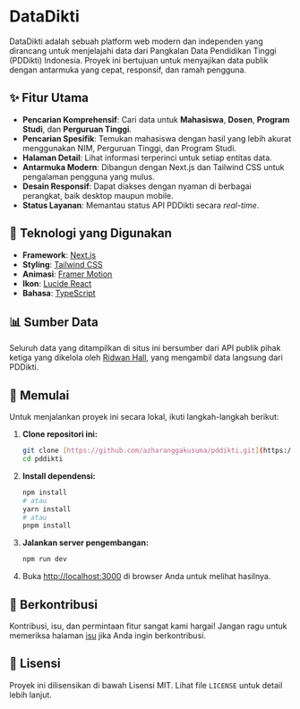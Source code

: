 # DataDikti

DataDikti adalah sebuah platform web modern dan independen yang dirancang untuk menjelajahi data dari Pangkalan Data Pendidikan Tinggi (PDDikti) Indonesia. Proyek ini bertujuan untuk menyajikan data publik dengan antarmuka yang cepat, responsif, dan ramah pengguna.

## ✨ Fitur Utama

-   **Pencarian Komprehensif**: Cari data untuk **Mahasiswa**, **Dosen**, **Program Studi**, dan **Perguruan Tinggi**.
-   **Pencarian Spesifik**: Temukan mahasiswa dengan hasil yang lebih akurat menggunakan NIM, Perguruan Tinggi, dan Program Studi.
-   **Halaman Detail**: Lihat informasi terperinci untuk setiap entitas data.
-   **Antarmuka Modern**: Dibangun dengan Next.js dan Tailwind CSS untuk pengalaman pengguna yang mulus.
-   **Desain Responsif**: Dapat diakses dengan nyaman di berbagai perangkat, baik desktop maupun mobile.
-   **Status Layanan**: Memantau status API PDDikti secara *real-time*.

## 🚀 Teknologi yang Digunakan

-   **Framework**: [Next.js](https://nextjs.org/)
-   **Styling**: [Tailwind CSS](https://tailwindcss.com/)
-   **Animasi**: [Framer Motion](https://www.framer.com/motion/)
-   **Ikon**: [Lucide React](https://lucide.dev/)
-   **Bahasa**: [TypeScript](https://www.typescriptlang.org/)

## 📊 Sumber Data

Seluruh data yang ditampilkan di situs ini bersumber dari API publik pihak ketiga yang dikelola oleh [Ridwan Hall](https://api-pddikti.ridwaanhall.com/), yang mengambil data langsung dari PDDikti.

## 🏁 Memulai

Untuk menjalankan proyek ini secara lokal, ikuti langkah-langkah berikut:

1.  **Clone repositori ini:**
    ```bash
    git clone [https://github.com/azharanggakusuma/pddikti.git](https://github.com/azharanggakusuma/pddikti.git)
    cd pddikti
    ```

2.  **Install dependensi:**
    ```bash
    npm install
    # atau
    yarn install
    # atau
    pnpm install
    ```

3.  **Jalankan server pengembangan:**
    ```bash
    npm run dev
    ```

4.  Buka [http://localhost:3000](http://localhost:3000) di browser Anda untuk melihat hasilnya.

## 🤝 Berkontribusi

Kontribusi, isu, dan permintaan fitur sangat kami hargai! Jangan ragu untuk memeriksa halaman [isu](https://github.com/azharanggakusuma/pddikti/issues) jika Anda ingin berkontribusi.

## 📄 Lisensi

Proyek ini dilisensikan di bawah Lisensi MIT. Lihat file `LICENSE` untuk detail lebih lanjut.